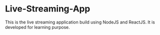 # Live-Streaming-App
This is the live streaming application build using NodeJS and ReactJS. It is developed for learning purpose.
